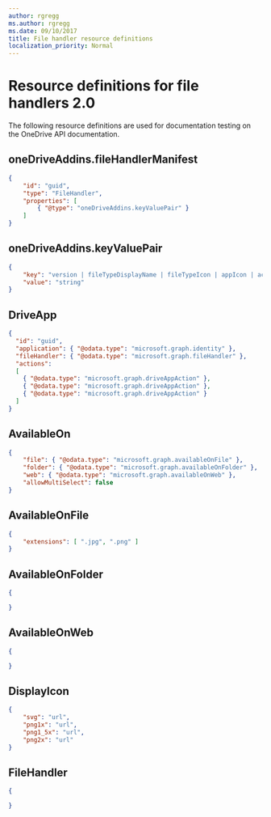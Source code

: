 ```yaml
---
author: rgregg
ms.author: rgregg
ms.date: 09/10/2017
title: File handler resource definitions
localization_priority: Normal
---
```

# Resource definitions for file handlers 2.0

The following resource definitions are used for documentation testing on the OneDrive API documentation.


## oneDriveAddins.fileHandlerManifest

<!-- { "blockType": "resource", "@type": "oneDriveAddins.fileHandlerManifest" } -->

```json
{
    "id": "guid",
    "type": "FileHandler",
    "properties": [
        { "@type": "oneDriveAddins.keyValuePair" }
    ]
}
```

## oneDriveAddins.keyValuePair

<!-- { "blockType": "resource", "@type": "oneDriveAddins.keyValuePair" } -->

```json
{
    "key": "version | fileTypeDisplayName | fileTypeIcon | appIcon | actions",
    "value": "string"
}
```

## DriveApp

<!-- { "blockType": "resource", 
       "@odata.type": "microsoft.graph.driveApp",
       "keyProperty": "id" } -->

```json
{
  "id": "guid",
  "application": { "@odata.type": "microsoft.graph.identity" },
  "fileHandler": { "@odata.type": "microsoft.graph.fileHandler" },
  "actions":
  [
    { "@odata.type": "microsoft.graph.driveAppAction" },
    { "@odata.type": "microsoft.graph.driveAppAction" },
    { "@odata.type": "microsoft.graph.driveAppAction" }
  ]
}
```

## AvailableOn

<!-- { "blockType": "resource", "@odata.type": "microsoft.graph.availableOn" } -->

```json
{
    "file": { "@odata.type": "microsoft.graph.availableOnFile" },
    "folder": { "@odata.type": "microsoft.graph.availableOnFolder" },
    "web": { "@odata.type": "microsoft.graph.availableOnWeb" },
    "allowMultiSelect": false
}
```

## AvailableOnFile

<!-- { "blockType": "resource", "@odata.type": "microsoft.graph.availableOnFile",
       "optionalProperties": [ "
       parameters" ] } -->
```json
{
    "extensions": [ ".jpg", ".png" ]
}
```

## AvailableOnFolder

<!-- { "blockType": "resource", "@odata.type": "microsoft.graph.availableOnFolder" } -->

```json
{

}
```

## AvailableOnWeb

<!-- { "blockType": "resource", "@odata.type": "microsoft.graph.availableOnWeb" } -->

```json
{

}
```

## DisplayIcon

<!-- { "blockType": "resource", "@odata.type": "microsoft.graph.displayIcon" } -->

```json
{
    "svg": "url",
    "png1x": "url",
    "png1_5x": "url",
    "png2x": "url"
}
```

## FileHandler

<!-- { "blockType": "resource", "@odata.type": "microsoft.graph.fileHandler" } -->

```json
{

}
```

<!-- {
  "type": "#page.annotation",
  "suppressions": [
    "Warning: /docs/file-handlers/resources.md:
      Found potential enums in resource example that weren't defined in a table:(version,fileTypeDisplayName,fileTypeIcon,appIcon,actions) are in resource, but () are in table",
    "Warning: /docs/file-handlers/resources.md:
      Multiple resources found in file, but we only support one per file. 'oneDriveAddins.fileHandlerManifest,oneDriveAddins.keyValuePair,microsoft.graph.driveApp,microsoft.graph.availableOn,microsoft.graph.availableOnFile,microsoft.graph.availableOnFolder,microsoft.graph.availableOnWeb,microsoft.graph.displayIcon,microsoft.graph.fileHandler'. Skipping.",
    "Warning: fileHandlerManifest:
      Type fileHandlerManifest: Property properties has a different Type value than documentation (Collection(Edm.Object),Collection(oneDriveAddins.keyValuePair))."
  ]
} -->
